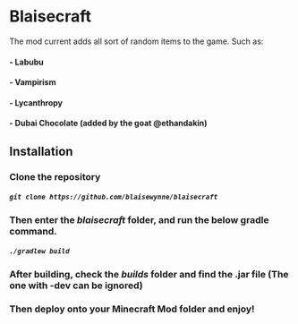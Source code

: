 # Blaisecraft
The mod current adds all sort of random items to the game. Such as:

#### - Labubu
#### - Vampirism
#### - Lycanthropy
#### - Dubai Chocolate (added by the goat @ethandakin)

## Installation

### Clone the repository
##### `git clone https://github.com/blaisewynne/blaisecraft`
### Then enter the *blaisecraft* folder, and run the below gradle command.
##### `./gradlew build`
### After building, check the *builds* folder and find the .jar file (The one with -dev can be ignored)
### Then deploy onto your Minecraft Mod folder and enjoy!


